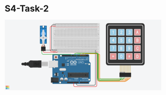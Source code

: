 # S4-Task-2
![Image](https://github.com/wasfyelbaz/RoboTech-WorkShop2021/blob/main/S4-Task-2/S4-Task-2.png)
